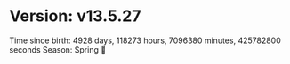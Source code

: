 # Version: v13.5.27
Time since birth: 4928 days, 118273 hours, 7096380 minutes, 425782800 seconds
Season: Spring 🌸
